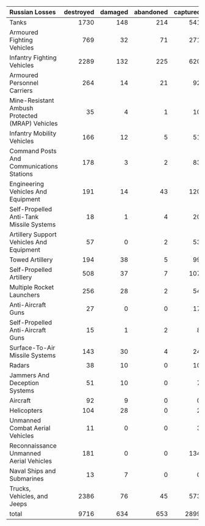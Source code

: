 | Russian Losses                                   |   destroyed |   damaged |   abandoned |   captured |   total |
|:-------------------------------------------------|------------:|----------:|------------:|-----------:|--------:|
| Tanks                                            |        1730 |       148 |         214 |        541 |    2633 |
| Armoured Fighting Vehicles                       |         769 |        32 |          71 |        271 |    1143 |
| Infantry Fighting Vehicles                       |        2289 |       132 |         225 |        620 |    3266 |
| Armoured Personnel Carriers                      |         264 |        14 |          21 |         92 |     391 |
| Mine-Resistant Ambush Protected  (MRAP) Vehicles |          35 |         4 |           1 |         10 |      50 |
| Infantry Mobility Vehicles                       |         166 |        12 |           5 |         51 |     234 |
| Command Posts And Communications Stations        |         178 |         3 |           2 |         83 |     266 |
| Engineering Vehicles And Equipment               |         191 |        14 |          43 |        120 |     368 |
| Self-Propelled Anti-Tank Missile Systems         |          18 |         1 |           4 |         20 |      43 |
| Artillery Support Vehicles And Equipment         |          57 |         0 |           2 |         53 |     112 |
| Towed Artillery                                  |         194 |        38 |           5 |         99 |     336 |
| Self-Propelled Artillery                         |         508 |        37 |           7 |        107 |     659 |
| Multiple Rocket Launchers                        |         256 |        28 |           2 |         54 |     340 |
| Anti-Aircraft Guns                               |          27 |         0 |           0 |         17 |      44 |
| Self-Propelled Anti-Aircraft Guns                |          15 |         1 |           2 |          8 |      26 |
| Surface-To-Air Missile Systems                   |         143 |        30 |           4 |         24 |     201 |
| Radars                                           |          38 |        10 |           0 |         10 |      58 |
| Jammers And Deception Systems                    |          51 |        10 |           0 |          7 |      68 |
| Aircraft                                         |          92 |         9 |           0 |          0 |     101 |
| Helicopters                                      |         104 |        28 |           0 |          2 |     134 |
| Unmanned Combat Aerial Vehicles                  |          11 |         0 |           0 |          3 |      14 |
| Reconnaissance Unmanned Aerial Vehicles          |         181 |         0 |           0 |        134 |     315 |
| Naval Ships and Submarines                       |          13 |         7 |           0 |          0 |      20 |
| Trucks, Vehicles, and Jeeps                      |        2386 |        76 |          45 |        573 |    3080 |
| total                                            |        9716 |       634 |         653 |       2899 |   13902 |